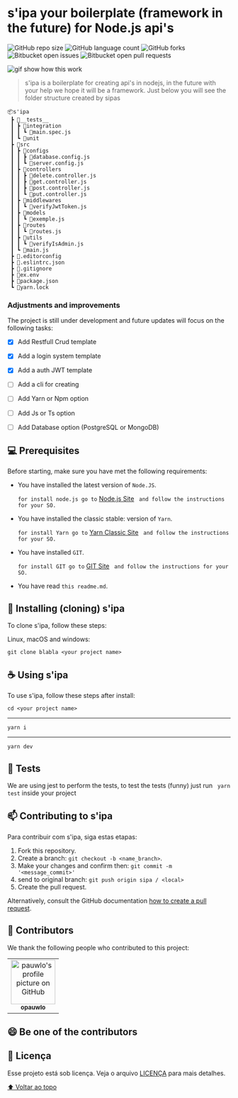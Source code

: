# s'ipa your boilerplate (framework in the future) for Node.js api's

![GitHub repo size](https://img.shields.io/github/repo-size/opauwlo/sipa?style=for-the-badge)
![GitHub language count](https://img.shields.io/github/languages/count/opauwlo/sipa?style=for-the-badge)
![GitHub forks](https://img.shields.io/github/forks/opauwlo/sipa?style=for-the-badge)
![Bitbucket open issues](https://img.shields.io/bitbucket/issues/opauwlo/sipa?style=for-the-badge)
![Bitbucket open pull requests](https://img.shields.io/bitbucket/pr-raw/opauwlo/sipa?style=for-the-badge)

<img src="https://i.ibb.co/9YTQpVj/Peek-2021-09-22-18-03.gif" alt="gif show how this work">

> s'ipa is a boilerplate for creating api's in nodejs, in the future with your help we hope it will be a framework. Just below you will see the folder structure created by sipas

```
📦s'ipa
 ┣ 📂__tests__
 ┃ ┣ 📂integration
 ┃ ┃ ┗ 📜main.spec.js
 ┃ ┗ 📂unit
 ┣ 📂src
 ┃ ┣ 📂configs
 ┃ ┃ ┣ 📜database.config.js
 ┃ ┃ ┗ 📜server.config.js
 ┃ ┣ 📂controllers
 ┃ ┃ ┣ 📜delete.controller.js
 ┃ ┃ ┣ 📜get.controller.js
 ┃ ┃ ┣ 📜post.controller.js
 ┃ ┃ ┗ 📜put.controller.js
 ┃ ┣ 📂middlewares
 ┃ ┃ ┗ 📜verifyJwtToken.js
 ┃ ┣ 📂models
 ┃ ┃ ┗ 📜exemple.js
 ┃ ┣ 📂routes
 ┃ ┃ ┗ 📜routes.js
 ┃ ┣ 📂utils
 ┃ ┃ ┗ 📜verifyIsAdmin.js
 ┃ ┗ 📜main.js
 ┣ 📜.editorconfig
 ┣ 📜.eslintrc.json
 ┣ 📜.gitignore
 ┣ 📜ex.env
 ┣ 📜package.json
 ┗ 📜yarn.lock
```
### Adjustments and improvements

The project is still under development and future updates will focus on the following tasks:

- [x] Add Restfull Crud template
- [x] Add a login system template
- [x] Add a auth JWT template
- [ ] Add a cli for creating 
- [ ] Add Yarn or Npm option
- [ ] Add Js or Ts option
- [ ] Add Database option (PostgreSQL or MongoDB)


## 💻 Prerequisites

Before starting, make sure you have met the following requirements:

* You have installed the latest version of `Node.JS`.

  ``` for install node.js go to ``` [Node.js Site](https://nodejs.org/en/) ``` and follow the instructions for your SO.```
  
* You have installed the classic stable: version of `Yarn`.

  ``` for install Yarn go to ``` [Yarn Classic Site](https://classic.yarnpkg.com/lang/en/) ``` and follow the instructions for your SO.```
  
* You have installed `GIT`.

  ``` for install GIT go to ``` [GIT Site](https://git-scm.com/) ``` and follow the instructions for your SO.```
  
 * You have read `this readme.md`.

## 🚀 Installing (cloning) s'ipa

To clone s'ipa, follow these steps:

Linux, macOS and windows:
```
git clone blabla <your project name>
```

## ☕ Using s'ipa

To use s'ipa, follow these steps after install:

```
cd <your project name>
```
---
```
yarn i
```
---
```
yarn dev
```
## 🧪 Tests
We are using jest to perform the tests, to test the tests (funny) just run ``` yarn test``` inside your project

## 📫 Contributing to s'ipa

Para contribuir com s'ipa, siga estas etapas:

1. Fork this repository.
2. Create a branch: `git checkout -b <name_branch>`.
3. Make your changes and confirm then: `git commit -m '<message_commit>'`
4. send to original branch: `git push origin sipa / <local>`
5. Create the pull request.

Alternatively, consult the GitHub documentation [how to create a pull request](https://help.github.com/en/github/collaborating-with-issues-and-pull-requests/creating-a-pull-request).

## 🤝 Contributors

We thank the following people who contributed to this project:

<table>
  <tr>
    <td align="center">
      <a href="#">
        <img src="https://avatars.githubusercontent.com/u/79854555?v=4" width="100px;" alt="pauwlo's profile picture on GitHub"/><br>
        <sub>
          <b>opauwlo</b>
        </sub>
      </a>
    </td>
  </tr>
</table>


## 😄 Be one of the contributors <br>

## 📝 Licença

Esse projeto está sob licença. Veja o arquivo [LICENÇA](LICENSE.md) para mais detalhes.

[⬆ Voltar ao topo](#sipa)<br>
